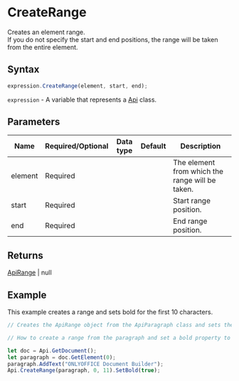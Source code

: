 # CreateRange

Creates an element range.\
If you do not specify the start and end positions, the range will be taken from the entire element.

## Syntax

```javascript
expression.CreateRange(element, start, end);
```

`expression` - A variable that represents a [Api](../Api.md) class.

## Parameters

| **Name** | **Required/Optional** | **Data type** | **Default** | **Description** |
| ------------- | ------------- | ------------- | ------------- | ------------- |
| element | Required |  |  | The element from which the range will be taken. |
| start | Required |  |  | Start range position. |
| end | Required |  |  | End range position. |

## Returns

[ApiRange](../../ApiRange/ApiRange.md) \| null

## Example

This example creates a range and sets bold for the first 10 characters.

```javascript editor-docx
// Creates the ApiRange object from the ApiParagraph class and sets the range to bold.

// How to create a range from the paragraph and set a bold property to it.

let doc = Api.GetDocument();
let paragraph = doc.GetElement(0);
paragraph.AddText("ONLYOFFICE Document Builder");
Api.CreateRange(paragraph, 0, 11).SetBold(true);
```
